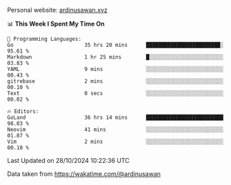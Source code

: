 Personal website: [ardinusawan.xyz](https://ardinusawan.xyz)

<!--START_SECTION:waka-->
📊 **This Week I Spent My Time On** 

```text
💬 Programming Languages: 
Go                       35 hrs 20 mins      ████████████████████████░   95.61 % 
Markdown                 1 hr 25 mins        █░░░░░░░░░░░░░░░░░░░░░░░░   03.83 % 
YAML                     9 mins              ░░░░░░░░░░░░░░░░░░░░░░░░░   00.43 % 
gitrebase                2 mins              ░░░░░░░░░░░░░░░░░░░░░░░░░   00.10 % 
Text                     0 secs              ░░░░░░░░░░░░░░░░░░░░░░░░░   00.02 % 

🔥 Editors: 
GoLand                   36 hrs 14 mins      █████████████████████████   98.03 % 
Neovim                   41 mins             ░░░░░░░░░░░░░░░░░░░░░░░░░   01.87 % 
Vim                      2 mins              ░░░░░░░░░░░░░░░░░░░░░░░░░   00.10 % 
```


 Last Updated on 28/10/2024 10:22:36 UTC
<!--END_SECTION:waka-->
Data taken from https://wakatime.com/@ardinusawan
